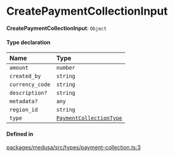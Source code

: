 # CreatePaymentCollectionInput

 **CreatePaymentCollectionInput**: `Object`

#### Type declaration

| Name | Type |
| :------ | :------ |
| `amount` | `number` |
| `created_by` | `string` |
| `currency_code` | `string` |
| `description?` | `string` |
| `metadata?` | `any` |
| `region_id` | `string` |
| `type` | [`PaymentCollectionType`](../enums/PaymentCollectionType.md) |

#### Defined in

[packages/medusa/src/types/payment-collection.ts:3](https://github.com/medusajs/medusa/blob/3d9f5ae63/packages/medusa/src/types/payment-collection.ts#L3)
